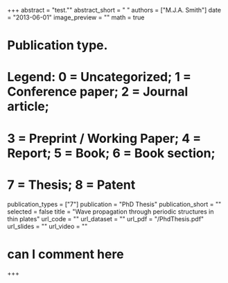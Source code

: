+++
abstract = "test.""
abstract_short = " "
authors = ["M.J.A. Smith"]
date = "2013-06-01"
image_preview = ""
math = true

# Publication type.
# Legend: 0 = Uncategorized; 1 = Conference paper; 2 = Journal article;
# 3 = Preprint / Working Paper; 4 = Report; 5 = Book; 6 = Book section;
# 7 = Thesis; 8 = Patent

publication_types = ["7"]
publication = "PhD Thesis"
publication_short = ""
selected = false
title = "Wave propagation through periodic structures in thin plates"
url_code = ""
url_dataset = ""
url_pdf = "/PhdThesis.pdf"
url_slides = ""
url_video = ""

# can I comment here


+++
